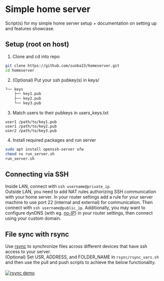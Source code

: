 # Simple home server
Script(s) for my simple home server setup + documentation on setting up and features showcase.
## Setup (root on host)
1. Clone and cd into repo
```bash
git clone https://github.com/sunba23/homeserver.git
cd homeserver
```
2. (Optional) Put your ssh pubkey(s) in keys/
```bash
└── keys
    ├── key1.pub
    ├── key2.pub
    └── key3.pub
```
3. Match users to their pubkeys in users_keys.txt
```
user1 /path/to/key1.pub
user1 /path/to/key2.pub
user2 /path/to/key3.pub
```
4. Install required packages and run server
```bash
sudo apt install openssh-server ufw
chmod +x run_server.sh
run_server.sh
```
## Connecting via SSH
Inside LAN, connect with `ssh username@private_ip`.\
Outside LAN, you need to add NAT rules authorizing SSH communication with your home server. In your router settings add a rule for your server machine to use port 22 (internal and external) for communication. Then connect with `ssh username@public_ip`. Additionally, you may want to configure dynDNS (with eg. [no-IP](https://www.noip.com/)) in your router settings, then connect using your custom domain.

## File sync with rsync

Use [rsync](https://github.com/rsyncproject/rsync) to synchronize files across different devices that have ssh access to your server.\
(Optional) Set USR, ADDRESS, and FOLDER_NAME in `rsync/rsync_vars.sh` and then use the pull and push scripts to achieve the below functionality. \
\
[![rsync demo](http://img.youtube.com/vi/OztlTa4PURg/0.jpg)](http://www.youtube.com/watch?v=OztlTa4PURg "rsync synchronization")
